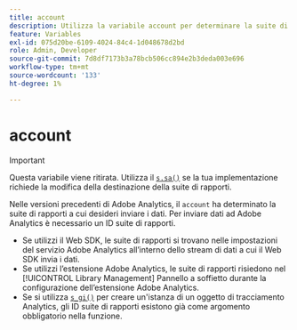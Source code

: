 ```yaml
---
title: account
description: Utilizza la variabile account per determinare la suite di rapporti a cui vengono inviati i dati.
feature: Variables
exl-id: 075d20be-6109-4024-84c4-1d048678d2bd
role: Admin, Developer
source-git-commit: 7d8df7173b3a78bcb506cc894e2b3deda003e696
workflow-type: tm+mt
source-wordcount: '133'
ht-degree: 1%

---
```


# account

>[!IMPORTANT]
>
>Questa variabile viene ritirata. Utilizza il [`s.sa()`](../functions/sa-method.md) se la tua implementazione richiede la modifica della destinazione della suite di rapporti.

Nelle versioni precedenti di Adobe Analytics, il `account` ha determinato la suite di rapporti a cui desideri inviare i dati. Per inviare dati ad Adobe Analytics è necessario un ID suite di rapporti.

* Se utilizzi il Web SDK, le suite di rapporti si trovano nelle impostazioni del servizio Adobe Analytics all’interno dello stream di dati a cui il Web SDK invia i dati.
* Se utilizzi l’estensione Adobe Analytics, le suite di rapporti risiedono nel [!UICONTROL Library Management] Pannello a soffietto durante la configurazione dell’estensione Adobe Analytics.
* Se si utilizza [`s_gi()`](../functions/s-gi.md) per creare un&#39;istanza di un oggetto di tracciamento Analytics, gli ID suite di rapporti esistono già come argomento obbligatorio nella funzione.
